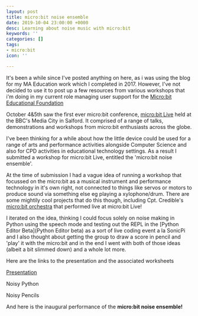 ```yaml
---
layout: post
title: micro:bit noise ensemble
date: 2019-10-04 23:00:00 +0000
desc: Learning about noise music with micro:bit
keywords: ''
categories: []
tags:
- micro:bit
icon: ''

---
```

It's been a while since I've posted anything on here, as i was using the blog for my MA Education work which I completed in 2017. However, I've not decided to use it to post up a few resources from various workshops that i'm doing in my current role managing user support for the [Micro:bit Educational Foundation](micro:bit.org "Micro:bit Educational Foundation")

October 4&5th saw the first ever micro:bit conference, [micro:bit Live](https://microbit.org/en/2019-04-12-microbit-live/ "micro:bit live") held at the BBC's Media City in Salford. It comprised of a range of talks, demonstrations and workshops from micro:bit enthusiasts across the globe.

I've been thinking for a while about how the little device could be used for a range of arts and performance activities alongside Computer Science and also for CPD activities in educational technology settings. As a result I submitted a workshop for micro:bit Live, entitled the 'micro:bit noise ensemble'.

At  the time of submission I had a vague idea of running a workshop that focussed on the micro:bit as a musical instrument and performance technology in it's own right, not connected to things like servos or motors to produce sound via something else eg playing a xylophone/drum.  There are some mightily cool projects that do this though, including Cpt. Credible's[ micro:bit orchestra](https://www.youtube.com/watch?v=5tX93t7jCbQ "micro:bit orchestra") that performed live at micro:bit Live!

I iterated on the idea, thinking I could focus solely on noise making in Python using the speech mode and testing out the REPL in the [Python Editor Beta](Python Editor beta) as a sort of live coding event a la SonicPi and I also thought about getting the group to draw a score in pencil and 'play' it with the micro:bit and in the end I went with both of those ideas (albeit a bit slimmed down) and a whole lot more.

Here are the links to the presentation and the associated worksheets

[Presentation](https://docs.google.com/presentation/d/1RHQIt2TRrby6GR8aO-ry4qq2Y1aKdMJcb4pz8H11BnY/edit?usp=sharing)

Noisy Python

Noisy Pencils

And here is the inaugural performance of the **micro:bit noise ensemble!**